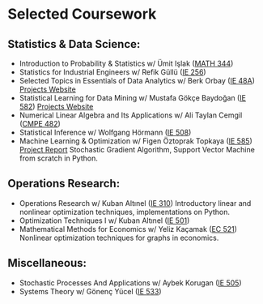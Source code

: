 # Selected Coursework

## Statistics & Data Science:
*	Introduction to Probability & Statistics w/ Ümit Işlak ([MATH 344](/Syllabus/MATH344.pdf))
*	Statistics for Industrial Engineers w/ Refik Güllü ([IE 256](/Syllabus/IE256.pdf))
*	Selected Topics in Essentials of Data Analytics w/ Berk Orbay ([IE 48A](/Syllabus/IE48A.pdf))
[Projects Website](https://pjournal.github.io/boun01-ilaydacelenk/)
* Statistical Learning for Data Mining w/ Mustafa Gökçe Baydoğan ([IE 582](/Syllabus/IE582.pdf))
[Projects Website](https://bu-ie-582.github.io/fall20-ilaydacelenk/)
* Numerical Linear Algebra and Its Applications w/ Ali Taylan Cemgil ([CMPE 482](/Syllabus/CMPE482.pdf))
* Statistical Inference w/ Wolfgang Hörmann ([IE 508](/Syllabus/IE508.pdf))
* Machine Learning & Optimization w/ Figen Öztoprak Topkaya ([IE 585](/Syllabus/IE585.pdf))
[Project Report](/ProjectswoJournal/585_Project_Report.pdf)
Stochastic Gradient Algorithm, Support Vector Machine from scratch in Python.

## Operations Research:
* Operations Research w/ Kuban Altınel ([IE 310](/Syllabus/IE310.pdf))
Introductory linear and nonlinear optimization techniques, implementations on Python.
* Optimization Techniques I w/ Kuban Altınel ([IE 501](/Syllabus/IE501.pdf))
* Mathematical Methods for Economics w/ Yeliz Kaçamak ([EC 521](/Syllabus/EC521.pdf))
Nonlinear optimization techniques for graphs in economics.

## Miscellaneous:
*	Stochastic Processes And Applications w/ Aybek Korugan ([IE 505](/Syllabus/IE505.pdf))
* Systems Theory w/ Gönenç Yücel ([IE 533](/Syllabus/IE533.pdf))

